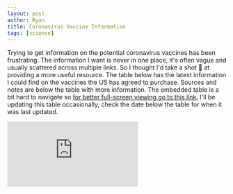 ```yaml
---
layout: post
author: Ryan
title: Coronavirus Vaccine Information
tags: [science]
---
```

Trying to get information on the potential coronavirus vaccines has been frustrating. The information I want is never in one place, it's often vague and usually scattered across multiple links. So I thought I'd take a shot 💉 at providing a more useful resource. The table below has the latest information I could find on the vaccines the US has agreed to purchase. Sources and notes are below the table with more information. The embedded table is a bit hard to navigate so [for better full-screen viewing go to this link.](https://docs.google.com/spreadsheets/d/e/2PACX-1vRv1dkfnXoJ0qQ_EVlLBaMnoezi5kvH9NdqaHC1o7c7T48t92xmvNjlvOATnISwUzrEHagOGHUQyU4C/pubhtml?gid=0&single=true) I'll be updating this table occasionally, check the date below the table for when it was last updated.

<div class="embedvideodiv">
<iframe class="embediframe" src="https://docs.google.com/spreadsheets/d/e/2PACX-1vRv1dkfnXoJ0qQ_EVlLBaMnoezi5kvH9NdqaHC1o7c7T48t92xmvNjlvOATnISwUzrEHagOGHUQyU4C/pubhtml?gid=0&amp;single=true&amp;widget=false&amp;headers=false&amp;chrome=false" frameborder="0"></iframe>
</div>
